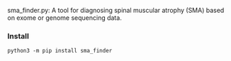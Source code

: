 sma_finder.py: A tool for diagnosing spinal muscular atrophy (SMA) based on exome or genome sequencing data. 

### Install

```
python3 -m pip install sma_finder
```
